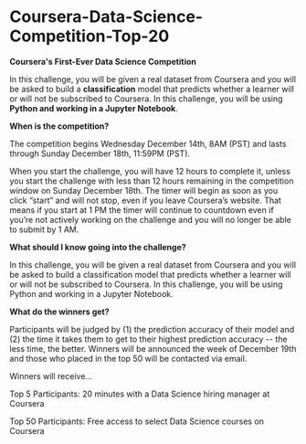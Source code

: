 # Coursera-Data-Science-Competition-Top-20
**Coursera's First-Ever Data Science Competition**

In this challenge, you will be given a real dataset from Coursera and you will be asked to build a **classification** model that predicts whether a learner will or will not be subscribed to Coursera. In this challenge, you will be using **Python and working in a Jupyter Notebook**.

**When is the competition?**

The competition begins Wednesday December 14th, 8AM (PST) and lasts through Sunday December 18th, 11:59PM (PST).

When you start the challenge, you will have 12 hours to complete it, unless you start the challenge with less than 12 hours remaining in the competition window on Sunday December 18th. The timer will begin as soon as you click “start” and will not stop, even if you leave Coursera’s website. That means if you start at 1 PM the timer will continue to countdown even if you’re not actively working on the challenge and you will no longer be able to submit by 1 AM.

**What should I know going into the challenge?**

In this challenge, you will be given a real dataset from Coursera and you will be asked to build a classification model that predicts whether a learner will or will not be subscribed to Coursera. In this challenge, you will be using Python and working in a Jupyter Notebook.

**What do the winners get?**

Participants will be judged by (1) the prediction accuracy of their model and (2) the time it takes them to get to their highest prediction accuracy -- the less time, the better. Winners will be announced the week of December 19th and those who placed in the top 50 will be contacted via email.

Winners will receive…

Top 5 Participants: 20 minutes with a Data Science hiring manager at Coursera

Top 50 Participants: Free access to select Data Science courses on Coursera
